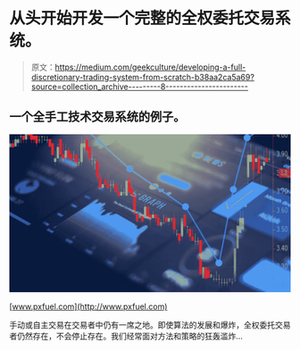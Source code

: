 # 从头开始开发一个完整的全权委托交易系统。

> 原文：<https://medium.com/geekculture/developing-a-full-discretionary-trading-system-from-scratch-b38aa2ca5a69?source=collection_archive---------8----------------------->

## 一个全手工技术交易系统的例子。

![](img/452192291ba411b3141612ba4d4b39ce.png)

[www.pxfuel.com](http://www.pxfuel.com)

手动或自主交易在交易者中仍有一席之地。即使算法的发展和爆炸，全权委托交易者仍然存在，不会停止存在。我们经常面对方法和策略的狂轰滥炸…